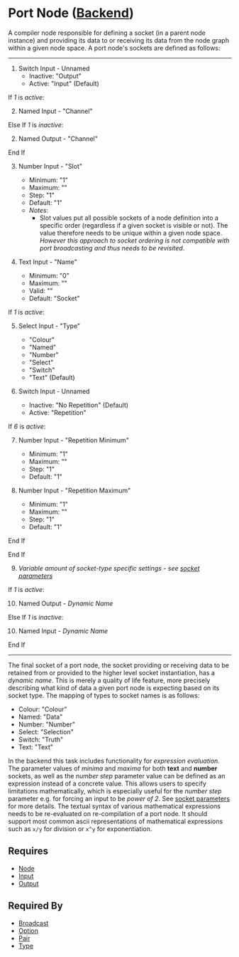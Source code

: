 # Port Node ([Backend](../../backend.md))

A compiler node responsible for defining a socket (in a parent node instance) and providing its data to or receiving its data from the node graph within a given node space. A port node's sockets are defined as follows:

___

1. Switch Input - Unnamed<br>
    - Inactive: "Output"
    - Active: "Input" (Default)

If *1* is *active*:<br>

2. Named Input - "Channel"

Else If *1* is *inactive*:<br>

2. Named Output - "Channel"

End If

3. Number Input - "Slot"<br>
    - Minimum: "1"
    - Maximum: ""
    - Step: "1"
    - Default: "1"
    - *Notes*:
        - Slot values put all possible sockets of a node definition into a specific order (regardless if a given socket is visible or not). The value therefore needs to be unique within a given node space. *However this approach to socket ordering is not compatible with port broadcasting and thus needs to be revisited*.

4. Text Input - "Name"<br>
    - Minimum: "0"
    - Maximum: ""
    - Valid: ""
    - Default: "Socket"

If *1* is *active*:<br>

5. Select Input - "Type"<br>
    - "Colour"
    - "Named"
    - "Number"
    - "Select"
    - "Switch"
    - "Text" (Default)

6. Switch Input - Unnamed<br>
    - Inactive: "No Repetition" (Default)
    - Active: "Repetition"

If *6* is *active*:<br>

7. Number Input - "Repetition Minimum"
    - Minimum: "1"
    - Maximum: ""
    - Step: "1"
    - Default: "1"

8. Number Input - "Repetition Maximum"
    - Minimum: "1"
    - Maximum: ""
    - Step: "1"
    - Default: "1"

End If

End If

9. *Variable amount of socket-type specific settings - see [socket parameters](../socket_parameters.md)*

If *1* is *active*:<br>

10. Named Output - *Dynamic Name*

Else If *1* is *inactive*:<br>

10. Named Input - *Dynamic Name*

End If

___

The final socket of a port node, the socket providing or receiving data to be retained from or provided to the higher level socket instantiation, has a *dynamic name*. This is merely a quality of life feature, more precisely describing what kind of data a given port node is expecting based on its socket type. The mapping of types to socket names is as follows:

- Colour: "Colour"
- Named: "Data"
- Number: "Number"
- Select: "Selection"
- Switch: "Truth"
- Text: "Text"

In the backend this task includes functionality for *expression evaluation*. The parameter values of *minima* and *maxima* for both **text** and **number** sockets, as well as the *number step* parameter value can be defined as an expression instead of a concrete value. This allows users to specify limitations mathematically, which is especially useful for the *number step* parameter e.g. for forcing an input to be *power of 2*. See [socket parameters](../socket_parameters.md) for more details. The textual syntax of various mathematical expressions needs to be re-evaluated on re-compilation of a port node. It should support most common ascii representations of mathematical expressions such as `x/y` for division or `x^y` for exponentiation.

## Requires

- [Node](../node.md)
- [Input](./input.md)
- [Output](./output.md)

## Required By

- [Broadcast](./broadcast.md)
- [Option](./option.md)
- [Pair](./pair.md)
- [Type](./type.md)
